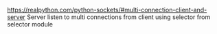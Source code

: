 https://realpython.com/python-sockets/#multi-connection-client-and-server
Server listen to multi connections from client using selector from selector module

